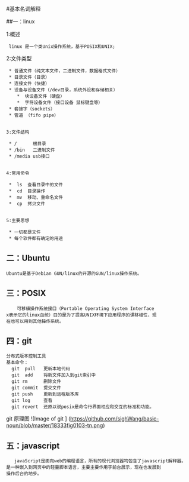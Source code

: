 #基本名词解释

##一：linux

   1:概述

     linux 是一个类Unix操作系统，基于POSIX和UNIX;


   2:文件类型

     * 普通文件（纯文本文件，二进制文件，数据格式文件）
     * 目录文件（目录）
     * 连接文件（快捷）
     * 设备与设备文件（/dev目录，系统外设和存储相关）
        *  块设备文件（硬盘）
        *  字符设备文件（接口设备 鼠标键盘等）
     * 套接字（sockets）
     * 管道 （fifo pipe）


    3:文件结构

     * /      根目录
     * /bin   二进制文件
     * /media usb接口


    4:常用命令  

     *  ls  查看目录中的文件
     *  cd  目录操作
     *  mv  移动、重命名文件
     *  cp  拷贝文件


    5:主要思想

     * 一切都是文件
     * 每个软件都有确定的用途


## 二：Ubuntu

    Ubuntu是基于Debian GUN/linux的开源的GUN/linux操作系统。


## 三：POSIX
        可移植操作系统接口（Portable Operating System Interface
    x表示它的linux血统）目的是为了提高UNIX环境下应用程序的课移植性，现
    在也可以用到其他操作系统。
## 四：git  
    分布式版本控制工具
    基本命令：
      git  pull   更新本地代码
      git  add    将新文件加入到git索引中
      git rm      删除文件
      git commit  提交文件
      git push    更新到远程版本库
      git log     查看
      git revert  还原以说posix是命令行界面相应和交互的标准和功能。
   git 原理图
  ![Image of git ]
      (https://github.com/sighWang/basic-noun/blob/master/18333fig0103-tn.png)
## 五：javascript
       javaScript是面向web的编程语言，所有的现代浏览器均包含了javascript解释器。
    是一种嵌入到网页中的轻量脚本语言，主要主要作用于前台展示，现在也发展到
    操作后台的地步。
